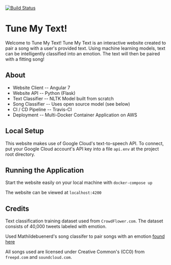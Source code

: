 [![Build Status](https://travis-ci.com/dennystasaski/TuneText.svg?branch=master)](https://travis-ci.com/dennystasaski/TuneText)

# Tune My Text!
Welcome to Tune My Text!  Tune My Text is an interactive website created to pair a song with a user's provided text.  Using machine learning models, text can be intelligently classified into an emotion.  The text will then be paired with a fitting song!

## About
* Website Client -- Angular 7
* Website API -- Python (Flask)
* Text Classifier -- NLTK Model built from scratch
* Song Classifier -- Uses open source model (see below)
* CI / CD Pipeline -- Travis-CI
* Deployment -- Multi-Docker Container Application on AWS

## Local Setup
This website makes use of Google Cloud's text-to-speech API.  To connect, put your Google Cloud account's API key into a file `api.env` at the project root directory.

## Running the Application
Start the website easily on your local machine with `docker-compose up`

The website can be viewed at `localhost:4200`

## Credits
Text classification training dataset used from `CrowdFlower.com`.  The dataset consists of 40,000 tweets labeled with emotion.

Used Mathildebuenerd's song classifer to pair songs with an emotion [found here](https://github.com/mathildebuenerd/music-emotion-classifier)

All songs used are licensed under Creative Common's (CC0) from `freepd.com` and `soundcloud.com`.

